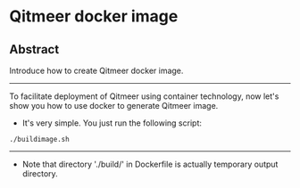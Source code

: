 # Qitmeer docker image

## Abstract
Introduce how to create Qitmeer docker image.

---

To facilitate deployment of Qitmeer using container technology, now let's show you how to use docker to generate Qitmeer image.

* It's very simple. You just run the following script:
```
./buildimage.sh
```
---
* Note that directory './build/' in Dockerfile is actually temporary output directory.